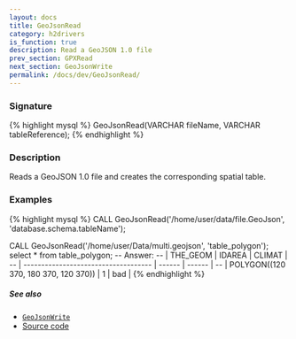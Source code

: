 ```yaml
---
layout: docs
title: GeoJsonRead
category: h2drivers
is_function: true
description: Read a GeoJSON 1.0 file
prev_section: GPXRead
next_section: GeoJsonWrite
permalink: /docs/dev/GeoJsonRead/
---
```


### Signature

{% highlight mysql %}
GeoJsonRead(VARCHAR fileName, VARCHAR tableReference);
{% endhighlight %}

### Description
Reads a GeoJSON 1.0 file and creates the corresponding spatial table.

### Examples

{% highlight mysql %}
CALL GeoJsonRead('/home/user/data/file.GeoJson',
             'database.schema.tableName');

CALL GeoJsonRead('/home/user/Data/multi.geojson',
                 'table_polygon');
select * from table_polygon;
-- Answer:
-- |               THE_GEOM               | IDAREA | CLIMAT |
-- | ------------------------------------ | ------ | ------ |
-- | POLYGON((120 370, 180 370, 120 370)) |      1 | bad    |
{% endhighlight %}

##### See also

* [`GeoJsonWrite`](../GeoJsonWrite)
* <a href="https://github.com/irstv/H2GIS/blob/a8e61ea7f1953d1bad194af926a568f7bc9aac96/h2drivers/src/main/java/org/h2gis/drivers/geojson/GeoJsonRead.java" target="_blank">Source code</a>

